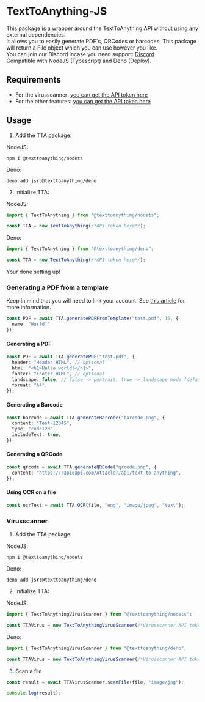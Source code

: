 # TextToAnything-JS

This package is a wrapper around the TextToAnything API without using any external dependencies. <br>
It allows you to easily generate PDF`s, QRCodes or barcodes. This package will return a File object which you can use however you like. <br>
You can join our Discord incase you need support: [Discord](https://discord.gg/dbEWUHGmnr) <br>
Compatible with NodeJS (Typescript) and Deno (Deploy).

## Requirements

- For the virusscanner: [you can get the API token here](https://rapidapi.com/Attacler/api/text-to-anything)
- For the other features: [you can get the API token here](https://rapidapi.com/Attacler/api/virusscan-texttoanything)

## Usage

1. Add the TTA package:

NodeJS:
```
npm i @texttoanything/nodets
```
Deno:
```
deno add jsr:@texttoanything/deno
```

2. Initialize TTA:

NodeJS:
```ts
import { TextToAnything } from "@texttoanything/nodets";

const TTA = new TextToAnything(/*API token here*/);
```
Deno: 
```ts
import { TextToAnything } from "@texttoanything/deno";

const TTA = new TextToAnything(/*API token here*/);
```

Your done setting up!

### Generating a PDF from a template

Keep in mind that you will need to link your account.
See [this article](https://texttoanything.nl/docs/dashboard/link-rapid-api-user) for more information.

```ts
const PDF = await TTA.generatePDFFromTemplate("test.pdf", 10, { 
  name: "World!" 
});
```

#### Generating a PDF

```ts
const PDF = await TTA.generatePDF("test.pdf", {
  header: "Header HTML", // optional
  html: "<h1>Hello world!</h1>",
  footer: "Footer HTML", // optional
  landscape: false, // false -> portrait, true -> landscape mode (default)
  format: "A4",
});
```

#### Generating a Barcode

```ts
const barcode = await TTA.generateBarcode("barcode.png", {
  content: "Test-12345",
  type: "code128",
  includeText: true,
});
```

#### Generating a QRCode

```ts
const qrcode = await TTA.generateQRCode("qrcode.png", {
  content: "https://rapidapi.com/Attacler/api/text-to-anything",
});
```

#### Using OCR on a file

```ts
const ocrText = await TTA.OCR(file, "eng", "image/jpeg", "text");
```


### Virusscanner


1. Add the TTA package:

NodeJS:
```
npm i @texttoanything/nodets
```
Deno:
```
deno add jsr:@texttoanything/deno
```

2. Initialize TTA:

NodeJS:
```ts
import { TextToAnythingVirusScanner } from "@texttoanything/nodets";

const TTAVirus = new TextToAnythingVirusScanner(/*Virusscanner API token here*/);
```
Deno: 
```ts
import { TextToAnythingVirusScanner } from "@texttoanything/deno";

const TTAVirus = new TextToAnythingVirusScanner(/*Virusscanner API token here*/);
```

3. Scan a file

```ts
const result = await TTAVirusScanner.scanFile(file, "image/jpg");

console.log(result);
```


